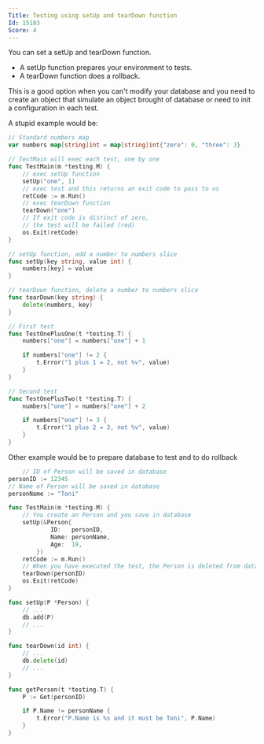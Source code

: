 ```yaml
---
Title: Testing using setUp and tearDown function
Id: 15183
Score: 4
---
```

You can set a setUp and tearDown function.

 - A setUp function prepares your environment to tests.
 - A tearDown function does a rollback.

This is a good option when you can't modify your database and you need to create an object that simulate an object brought of database or need to init a configuration in each test.

A stupid example would be:

```go
// Standard numbers map
var numbers map[string]int = map[string]int{"zero": 0, "three": 3}

// TestMain will exec each test, one by one
func TestMain(m *testing.M) {
    // exec setUp function
    setUp("one", 1)
    // exec test and this returns an exit code to pass to os
    retCode := m.Run()
    // exec tearDown function
    tearDown("one")
    // If exit code is distinct of zero,
    // the test will be failed (red)
    os.Exit(retCode)
}

// setUp function, add a number to numbers slice
func setUp(key string, value int) {
    numbers[key] = value
}

// tearDown function, delete a number to numbers slice
func tearDown(key string) {
    delete(numbers, key)
}

// First test
func TestOnePlusOne(t *testing.T) {
    numbers["one"] = numbers["one"] + 1

    if numbers["one"] != 2 {
        t.Error("1 plus 1 = 2, not %v", value)
    }
}

// Second test
func TestOnePlusTwo(t *testing.T) {
    numbers["one"] = numbers["one"] + 2

    if numbers["one"] != 3 {
        t.Error("1 plus 2 = 3, not %v", value)
    }
}
```

Other example would be to prepare database to test and to do rollback

```go
    // ID of Person will be saved in database
personID := 12345
// Name of Person will be saved in database
personName := "Toni"

func TestMain(m *testing.M) {
    // You create an Person and you save in database
    setUp(&Person{
            ID:   personID,
            Name: personName,
            Age:  19,
        })
    retCode := m.Run()
    // When you have executed the test, the Person is deleted from database
    tearDown(personID)
    os.Exit(retCode)
}

func setUp(P *Person) {
    // ...
    db.add(P)
    // ...
}

func tearDown(id int) {
    // ...
    db.delete(id)
    // ...
}

func getPerson(t *testing.T) {
    P := Get(personID)

    if P.Name != personName {
        t.Error("P.Name is %s and it must be Toni", P.Name)
    }
}
```

